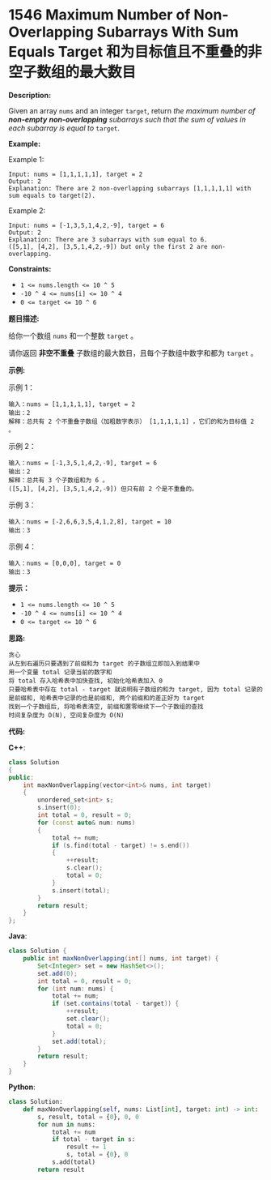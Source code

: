 # 1546 Maximum Number of Non-Overlapping Subarrays With Sum Equals Target 和为目标值且不重叠的非空子数组的最大数目

__Description:__

Given an array `nums` and an integer `target`, return _the maximum number of __non-empty__ __non-overlapping__ subarrays such that the sum of values in each subarray is equal to_ `target`.

__Example:__

Example 1:

```text
Input: nums = [1,1,1,1,1], target = 2
Output: 2
Explanation: There are 2 non-overlapping subarrays [1,1,1,1,1] with sum equals to target(2).
```

Example 2:

```text
Input: nums = [-1,3,5,1,4,2,-9], target = 6
Output: 2
Explanation: There are 3 subarrays with sum equal to 6.
([5,1], [4,2], [3,5,1,4,2,-9]) but only the first 2 are non-overlapping.
```

__Constraints:__

- `1 <= nums.length <= 10 ^ 5`
- `-10 ^ 4 <= nums[i] <= 10 ^ 4`
- `0 <= target <= 10 ^ 6`

__题目描述:__

给你一个数组 `nums` 和一个整数 `target` 。

请你返回 __非空不重叠__ 子数组的最大数目，且每个子数组中数字和都为 `target` 。

__示例:__

示例 1：

```text
输入：nums = [1,1,1,1,1], target = 2
输出：2
解释：总共有 2 个不重叠子数组（加粗数字表示） [1,1,1,1,1] ，它们的和为目标值 2 。
```

示例 2：

```text
输入：nums = [-1,3,5,1,4,2,-9], target = 6
输出：2
解释：总共有 3 个子数组和为 6 。
([5,1], [4,2], [3,5,1,4,2,-9]) 但只有前 2 个是不重叠的。
```

示例 3：

```text
输入：nums = [-2,6,6,3,5,4,1,2,8], target = 10
输出：3
```

示例 4：

```text
输入：nums = [0,0,0], target = 0
输出：3
```

__提示：__

- `1 <= nums.length <= 10 ^ 5`
- `-10 ^ 4 <= nums[i] <= 10 ^ 4`
- `0 <= target <= 10 ^ 6`

__思路:__

```text
贪心
从左到右遍历只要遇到了前缀和为 target 的子数组立即加入到结果中
用一个变量 total 记录当前的数字和
将 total 存入哈希表中加快查找, 初始化哈希表加入 0
只要哈希表中存在 total - target 就说明有子数组的和为 target, 因为 total 记录的是前缀和, 哈希表中记录的也是前缀和, 两个前缀和的差正好为 target
找到一个子数组后, 将哈希表清空, 前缀和置零继续下一个子数组的查找
时间复杂度为 O(N), 空间复杂度为 O(N)
```

__代码:__

__C++__:

```C++
class Solution 
{
public:
    int maxNonOverlapping(vector<int>& nums, int target) 
    {
        unordered_set<int> s;
        s.insert(0);
        int total = 0, result = 0;
        for (const auto& num: nums) 
        {
            total += num;
            if (s.find(total - target) != s.end())  
            {
                ++result;
                s.clear();
                total = 0;
            }
            s.insert(total);
        }
        return result;
    }
};
```

__Java__:

```Java
class Solution {
    public int maxNonOverlapping(int[] nums, int target) {
        Set<Integer> set = new HashSet<>();
        set.add(0);
        int total = 0, result = 0;
        for (int num: nums) {
            total += num;
            if (set.contains(total - target)) {
                ++result;
                set.clear();
                total = 0;
            }
            set.add(total);
        }
        return result;
    }
}
```

__Python__:

```Python
class Solution:
    def maxNonOverlapping(self, nums: List[int], target: int) -> int:
        s, result, total = {0}, 0, 0
        for num in nums:
            total += num
            if total - target in s:
                result += 1
                s, total = {0}, 0
            s.add(total)
        return result
```
